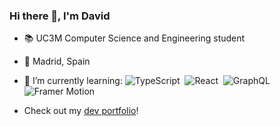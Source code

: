 ### Hi there 👋, I'm David

- 📚 UC3M Computer Science and Engineering student
- 📍 Madrid, Spain
- 🌱 I’m currently learning:
![TypeScript](https://img.shields.io/badge/-TypeScript-0D1117?style=flat&logo=typescript)&nbsp;
![React](https://img.shields.io/badge/-React-0D1117?style=flat&logo=react)&nbsp;
![GraphQL](https://img.shields.io/badge/-GraphQL-0D1117?style=flat&logo=graphql)&nbsp;
![Framer Motion](https://img.shields.io/badge/-Framer%20Motion-0D1117?style=flat&logo=framer)&nbsp;

- Check out my [dev portfolio](https://davidbarroso.dev)!
